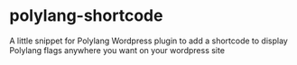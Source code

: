 # polylang-shortcode
A little snippet for Polylang Wordpress plugin to add a shortcode to display Polylang flags anywhere you want on your wordpress site  